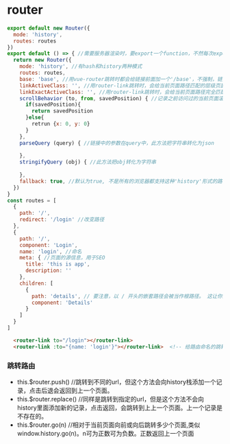 router
===
```javascript
export default new Router({
  mode: 'history',
  routes: routes
})
export default () => { //需要服务器渲染时，要export一个function，不然每次export的都是同一个router会造成内存溢出
  return new Router({
    mode: 'history', //有hash和history两种模式
    routes: routes,
    base: 'base', //用vue-router跳转时都会给链接前面加一个'/base'，不强制，链接中没有也可以访问
    linkActiveClass: '', //用router-link跳转时，会给当前页面路径匹配的层级页面都加上设置的class 'router-link-active'(默认)
    linkExactActiveClass: '', //用router-link跳转时，会给当前页面路径完全匹配的标签上加上设置的class 'router-link-exact-active'(默认)
    scrollBehavior (to, from, savedPosition) { //记录之前访问过的当前页面滚动的位置
      if(savedPosition){
        return savedPosition
      }else{
        retrun {x: 0, y: 0}
      }
    },
    parseQuery (query) { //链接中的参数在query中，此方法把字符串转化为json
    
    },
    stringifyQuery (obj) { //此方法把obj转化为字符串
    
    },
    fallback: true, //默认为true, 不是所有的浏览器都支持这种'history'形式的路由方式，这时就会自动转化成'hash'的方式
  })
}
const routes = [
  {
    path: '/',
    redirect: '/login' //改变路径
  },
  {
    path: '/',
    component: 'Login',
    name: 'login', //命名
    meta: { //页面的源信息，用于SEO
      title: 'this is app',
      description: ''
    },
    children: [
      {
        path: 'details', // 要注意，以 / 开头的嵌套路径会被当作根路径。 这让你充分的使用嵌套组件而无须设置嵌套的路径。
        component: 'Details'
      }
    ]
  }
]
```
```html
  <router-link to="/login"></router-link>
  <router-link :to="{name: 'login'}"></router-link>  <!-- 给路由命名的跳转 -->
```
### 跳转路由
* this.$router.push() //跳转到不同的url，但这个方法会向history栈添加一个记录，点击后退会返回到上一个页面。
* this.$router.replace() //同样是跳转到指定的url，但是这个方法不会向history里面添加新的记录，点击返回，会跳转到上上一个页面。上一个记录是不存在的。
* this.$router.go(n) //相对于当前页面向前或向后跳转多少个页面,类似 window.history.go(n)。n可为正数可为负数。正数返回上一个页面
